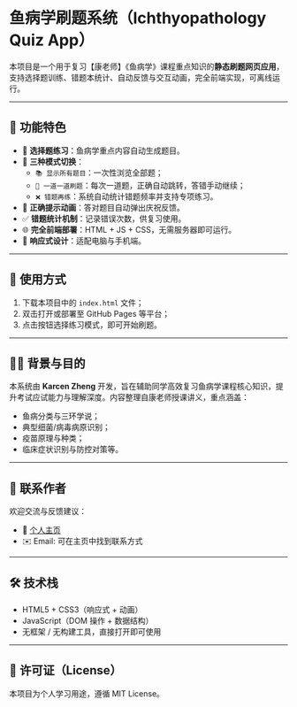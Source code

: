 # 鱼病学刷题系统（Ichthyopathology Quiz App）

本项目是一个用于复习【康老师】《鱼病学》课程重点知识的**静态刷题网页应用**，支持选择题训练、错题本统计、自动反馈与交互动画，完全前端实现，可离线运行。

---

## 📌 功能特色

- 🎯 **选择题练习**：鱼病学重点内容自动生成题目。
- 🔄 **三种模式切换**：
  - `📚 显示所有题目`：一次性浏览全部题；
  - `🔄 一道一道刷题`：每次一道题，正确自动跳转，答错手动继续；
  - `❌ 错题再练`：系统自动统计错题频率并支持专项练习。
- 🎉 **正确提示动画**：答对题目自动弹出庆祝反馈。
- ✅ **错题统计机制**：记录错误次数，供复习使用。
- 🌐 **完全前端部署**：HTML + JS + CSS，无需服务器即可运行。
- 📱 **响应式设计**：适配电脑与手机端。

---

## 🚀 使用方式

1. 下载本项目中的 `index.html` 文件；
2. 双击打开或部署至 GitHub Pages 等平台；
3. 点击按钮选择练习模式，即可开始刷题。

---

## 👨‍🏫 背景与目的

本系统由 **Karcen Zheng** 开发，旨在辅助同学高效复习鱼病学课程核心知识，提升考试应试能力与理解深度。内容整理自康老师授课讲义，重点涵盖：

- 鱼病分类与三环学说；
- 典型细菌/病毒病原识别；
- 疫苗原理与种类；
- 临床症状识别与防控对策等。

---

## 📎 联系作者

欢迎交流与反馈建议：

- 🔗 [个人主页](https://karcen.github.io/zhengjiacheng.github.io/)
- ✉️ Email: 可在主页中找到联系方式

---

## 🛠 技术栈

- HTML5 + CSS3（响应式 + 动画）
- JavaScript（DOM 操作 + 数据结构）
- 无框架 / 无构建工具，直接打开即可使用

---

## 📄 许可证（License）

本项目为个人学习用途，遵循 MIT License。
